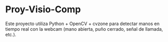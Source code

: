 # Proy-Visio-Comp
Este proyecto utiliza Python + OpenCV + cvzone para detectar manos en tiempo real con la webcam  (mano abierta, puño cerrado, señal de llamada, etc.).
